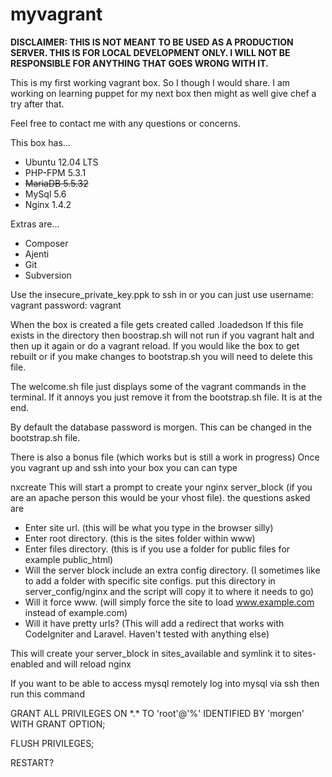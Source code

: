 myvagrant
=========

**DISCLAIMER:
THIS IS NOT MEANT TO BE USED AS A PRODUCTION SERVER. 
THIS IS FOR LOCAL DEVELOPMENT ONLY. I WILL NOT BE RESPONSIBLE FOR 
ANYTHING THAT GOES WRONG WITH IT.**

This is my first working vagrant box. So I though I would share. 
I am working on learning puppet for my next box then might as well give chef a try after that.

Feel free to contact me with any questions or concerns. 

This box has...
* Ubuntu 12.04 LTS
* PHP-FPM 5.3.1
* ~~MariaDB 5.5.32~~
* MySql 5.6
* Nginx 1.4.2

Extras are...
* Composer
* Ajenti
* Git
* Subversion

Use the insecure_private_key.ppk to ssh in or you can just use 
username: vagrant
password: vagrant

When the box is created a file gets created called .loadedson
If this file exists in the directory then boostrap.sh will not run if you
vagrant halt and then up it again or do a vagrant reload.
If you would like the box to get rebuilt or if you make changes to bootstrap.sh you will need to delete this file. 

The welcome.sh file just displays some of the vagrant commands in the terminal. If it annoys you just remove it from the bootstrap.sh file. It is at the end.

By default the database password is morgen. 
This can be changed in the bootstrap.sh file.

There is also a bonus file (which works but is still a work in progress)
Once you vagrant up and ssh into your box you can can type

nxcreate
This will start a prompt to create your nginx server_block (if you are an apache person this would be your vhost file).
the questions asked are
* Enter site url. (this will be what you type in the browser silly)
* Enter root directory. (this is the sites folder within www)
* Enter files directory. (this is if you use a folder for public files for example public_html)
* Will the server block include an extra config directory. (I sometimes like to add a folder with specific site configs. put this directory in server_config/nginx and the script will copy it to where it needs to go)
* Will it force www. (will simply force the site to load www.example.com instead of example.com)
* Will it have pretty urls? (This will add a redirect that works with CodeIgniter and Laravel. Haven't tested with anything else)

This will create your server_block in sites_available and symlink it to sites-enabled and will reload nginx


If you want to be able to access mysql remotely log into mysql via ssh
then run this command

GRANT ALL PRIVILEGES ON \*.\* TO 'root'@'%' IDENTIFIED BY 'morgen' WITH GRANT OPTION;

FLUSH PRIVILEGES;

RESTART?

